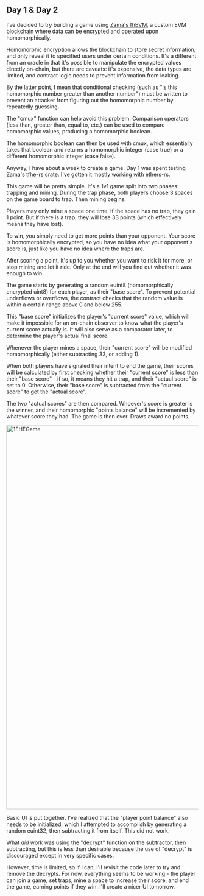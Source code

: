 ## Day 1 & Day 2

I've decided to try building a game using [Zama's fhEVM](https://www.zama.ai/fhevm), a custom EVM blockchain where data can be encrypted and operated upon homomorphically.  

Homomorphic encryption allows the blockchain to store secret information, and only reveal it to specified users under certain conditions.  It's a different from an oracle in that it's possible to manipulate the encrypted values directly on-chain, but there are caveats: it's expensive, the data types are limited, and contract logic needs to prevent information from leaking.

By the latter point, I mean that conditional checking (such as "is this homomorphic number greater than another number") must be written to prevent an attacker from figuring out the homomorphic number by repeatedly guessing.

The "cmux" function can help avoid this problem.  Comparison operators (less than, greater than, equal to, etc.) can be used to compare homomorphic values, producing a homomorphic boolean.

The homomorphic boolean can then be used with cmux, which essentially takes that boolean and returns a homomorphic integer (case true) or a different homomorphic integer (case false).

Anyway, I have about a week to create a game.  Day 1 was spent testing Zama's [tfhe-rs crate](https://github.com/zama-ai/tfhe-rs). I've gotten it mostly working with ethers-rs.

This game will be pretty simple.  It's a 1v1 game split into two phases: trapping and mining.  During the trap phase, both players choose 3 spaces on the game board to trap.  Then mining begins.

Players may only mine a space one time.  If the space has no trap, they gain 1 point.  But if there is a trap, they will lose 33 points (which effectively means they have lost).

To win, you simply need to get more points than your opponent.  Your score is homomorphically encrypted, so you have no idea what your opponent's score is, just like you have no idea where the traps are.

After scoring a point, it's up to you whether you want to risk it for more, or stop mining and let it ride.  Only at the end will you find out whether it was enough to win.

The game starts by generating a random euint8 (homomorphically encrypted uint8) for each player, as their "base score".  To prevent potential underflows or overflows, the contract checks that the random value is within a certain range above 0 and below 255.

This "base score" initializes the player's "current score" value, which will make it impossible for an on-chain observer to know what the player's current score actually is.  It will also serve as a comparator later, to determine the player's actual final score.

Whenever the player mines a space, their "current score" will be modified homomorphically (either subtracting 33, or adding 1).

When both players have signaled their intent to end the game, their scores will be calculated by first checking whether their "current score" is less than their "base score" - if so, it means they hit a trap, and their "actual score" is set to 0.  Otherwise, their "base score" is subtracted from the "current score" to get the "actual score".

The two "actual scores" are then compared.  Whoever's score is greater is the winner, and their homomorphic "points balance" will be incremented by whatever score they had.  The game is then over.  Draws award no points.

<img width="1009" alt="1FHEGame" src="https://github.com/Cactoidal/ZAMAfhEVMGame/assets/115384394/f123b91a-66bb-48cf-abfd-70b12105455e">

Basic UI is put together.  I've realized that the "player point balance" also needs to be initialized, which I attempted to accomplish by generating a random euint32, then subtracting it from itself.  This did not work.

What _did_ work was using the "decrypt" function on the subtractor, then subtracting, but this is less than desirable because the use of "decrypt" is discouraged except in very specific cases.

However, time is limited, so if I can, I'll revisit the code later to try and remove the decrypts.  For now, everything seems to be working - the player can join a game, set traps, mine a space to increase their score, and end the game, earning points if they win.  I'll create a nicer UI tomorrow.
